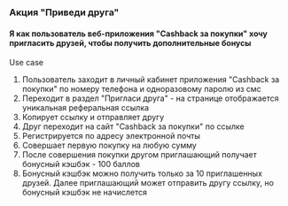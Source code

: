 ### Акция "Приведи друга"

#### Я как пользователь веб-приложения "Cashback за покупки" хочу пригласить друзей, чтобы получить дополнительные бонусы

Use case 

1. Пользователь заходит в личный кабинет приложения "Cashback за покупки" по номеру телефона и одноразовому паролю из смс
1. Переходит в раздел "Пригласи друга" - на странице отображается уникальная реферальная ссылка
1. Копирует ссылку и отправляет другу
1. Друг переходит на сайт "Cashback за покупки" по ссылке
1. Регистрируется по адресу электронной почты
1. Совершает первую покупку на любую сумму 
1. После совершения покупки другом приглашающий получает бонусный кэшбэк - 100 баллов
1. Бонусный кэшбэк можно получить только за 10 приглашенных друзей. Далее приглашающий может отправить другу ссылку, но бонусный кэшбэк не начислется
